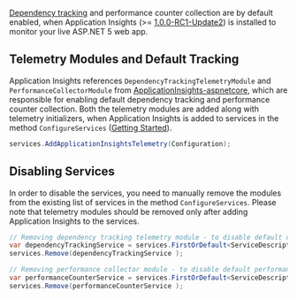 [Dependency tracking](https://azure.microsoft.com/en-us/documentation/articles/app-insights-dependencies/) and performance counter collection are by default enabled, when Application Insights (>= [1.0.0-RC1-Update2](https://github.com/Microsoft/ApplicationInsights-aspnetcore/releases/tag/v1.0.0-rc1-update2)) is installed to monitor your live ASP.NET 5 web app.

## Telemetry Modules and Default Tracking

Application Insights references ```DependencyTrackingTelemetryModule``` and ```PerformanceCollectorModule``` from [ApplicationInsights-aspnetcore](https://github.com/Microsoft/ApplicationInsights-server-dotnet/releases/tag/InitialCommit), which are responsible for enabling default dependency tracking and performance counter collection. Both the telemetry modules are added along with telemetry initializers, when Application Insights is added to services in the method ```ConfigureServices``` ([Getting Started](https://github.com/Microsoft/ApplicationInsights-aspnetcore/wiki/Getting-Started)). 

``` c#
services.AddApplicationInsightsTelemetry(Configuration);
```

## Disabling Services

In order to disable the services, you need to manually remove the modules from the existing list of services in the method ```ConfigureServices```. Please note that telemetry modules should be removed only after adding Application Insights to the services.

``` c#
// Removing dependency tracking telemetry module - to disable default dependency tracking
var dependencyTrackingService = services.FirstOrDefault<ServiceDescriptor>(t => t.ImplementationType == typeof(DependencyTrackingTelemetryModule));
services.Remove(dependencyTrackingService );

// Removing performance collector module - to disable default performance counter collection
var performanceCounterService = services.FirstOrDefault<ServiceDescriptor>(t => t.ImplementationType == typeof(PerformanceCollectorModule));
services.Remove(performanceCounterService );
```


